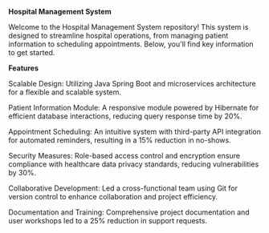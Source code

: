 
**Hospital Management System**

Welcome to the Hospital Management System repository! This system is designed to streamline hospital operations, from managing patient information to scheduling appointments. Below, you'll find key information to get started.

**Features**

Scalable Design: Utilizing Java Spring Boot and microservices architecture for a flexible and scalable system.

Patient Information Module: A responsive module powered by Hibernate for efficient database interactions, reducing query response time by 20%.

Appointment Scheduling: An intuitive system with third-party API integration for automated reminders, resulting in a 15% reduction in no-shows.

Security Measures: Role-based access control and encryption ensure compliance with healthcare data privacy standards, reducing vulnerabilities by 30%.

Collaborative Development: Led a cross-functional team using Git for version control to enhance collaboration and project efficiency.

Documentation and Training: Comprehensive project documentation and user workshops led to a 25% reduction in support requests.
